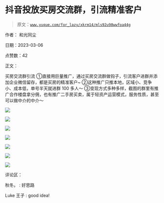 # 抖音投放买房交流群，引流精准客户

> 原文：[`www.yuque.com/for_lazy/xkrm14/mls92u98wwfoa44g`](https://www.yuque.com/for_lazy/xkrm14/mls92u98wwfoa44g)

作者： 和光同尘 

日期：2023-03-06 

点赞数：42 

正文： 

买房交流群引流 ①直接用巨量推广，通过买房交流群做钩子，引流客户进群并添加企业微信留存，都是买房的精准客户~ ②这种推广只推本地，区域小、竞争小、成本低，单号半天就进群 100 多人～ ③变现方式多种多样，截图的群里有推广合作楼盘拿分佣，也有推广二手房买卖，属于轻资产运营模式，服务性质，甚至可以做中介的中介～ 

![](img/d4c7440fdb50b4cb14697787bf7391c8.png) 

![](img/839f10011a159a4c1c68c67afcc2fae6.png) 

![](img/6ba182836ad48beef182981531aa6c44.png)  

![](img/6379f088b1a04ca18960ff4d3d1f01f9.png) 

![](img/74e51b0e9e088d1c73c1a7d941a4bf4c.png) 

![](img/4ee19c76870c765f56a89a1e435b20f1.png) 

![](img/7a897254bef2b04177d352cb3ea72cd3.png) 

评论区： 

秋冬。 : 好思路 

Luke 王子 : good idea! 

